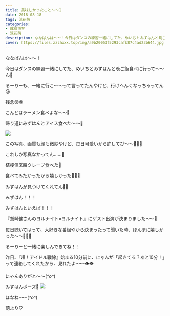 ```yaml
---
title: 美味しかったこと〜〜🐥
date: 2018-08-18
tags: 涼花萌
categories: 
- 成员博客
- 涼花萌
description: ななばんは〜〜！今日はダンスの練習一緒にしてた、めいちとみずはんと晩ご飯食べに行って〜〜ん💓るーりーも、一緒に行こ〜〜って言ってたんやけど、行けへんくなっちゃってん😢...
cover: https://files.zzzhxxx.top/img/a9b20053f5293cafb87c4ad23b644.jpg 
---
```






ななばんは〜〜！




今日はダンスの練習一緒にしてた、めいちとみずはんと晩ご飯食べに行って〜〜ん💓


るーりーも、一緒に行こ〜〜って言ってたんやけど、行けへんくなっちゃってん😢


残念😢😢




こんどはラーメン食べよな〜〜🍜









帰り道にみずはんとアイス食べた〜〜🍦 



![](https://files.zzzhxxx.top/img/a9b20053f5293cafb87c4ad23b644.jpg)




この写真、画質も顔も微妙やけど、毎日可愛いから許してぴ〜〜🐥💓💓



これしか写真なかってん……🙈






桔梗信玄餅クレープ食べた💓



食べてみたかったから嬉しかった💓💓💓




みずはんが見つけてくれてん💓💓






みずはん！！！



みずはんといえば！！！




『鷲崎健さんのヨルナイト×ヨルナイト』にゲスト出演が決まりました〜〜🎉



毎日聴いてはって、大好きな番組やから決まったって聞いた時、ほんまに嬉しかった〜〜💓💓💓




るーりーと一緒に楽しんできてね！！










昨日、『超！アイドル戦線』始まる10分前に、にゃんが「起きてる？あと10分！」って連絡してくれたから、見れたよ〜〜👁👁



にゃんありがと〜〜(*^o^*)










みずはんポーズ🤔
![](https://files.zzzhxxx.top/img/a9b20053f5293cafb87c4ad23b644-01.jpg)






ほなね〜〜(*^o^*)



萌より♡


